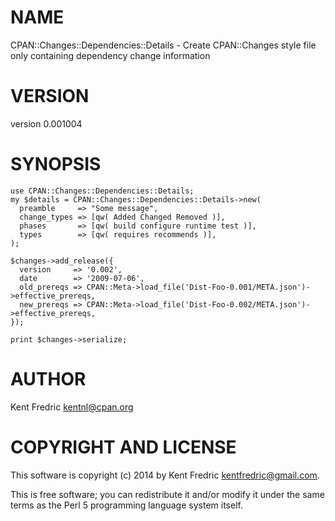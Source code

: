 # NAME

CPAN::Changes::Dependencies::Details - Create CPAN::Changes style file only containing dependency change information

# VERSION

version 0.001004

# SYNOPSIS

    use CPAN::Changes::Dependencies::Details;
    my $details = CPAN::Changes::Dependencies::Details->new(
      preamble     => "Some message",
      change_types => [qw( Added Changed Removed )],
      phases       => [qw( build configure runtime test )],
      types        => [qw( requires recommends )],
    );

    $changes->add_release({
      version     => '0.002',
      date        => '2009-07-06',
      old_prereqs => CPAN::Meta->load_file('Dist-Foo-0.001/META.json')->effective_prereqs,
      new_prereqs => CPAN::Meta->load_file('Dist-Foo-0.002/META.json')->effective_prereqs,
    });

    print $changes->serialize;

# AUTHOR

Kent Fredric <kentnl@cpan.org>

# COPYRIGHT AND LICENSE

This software is copyright (c) 2014 by Kent Fredric <kentfredric@gmail.com>.

This is free software; you can redistribute it and/or modify it under
the same terms as the Perl 5 programming language system itself.
